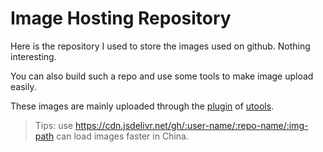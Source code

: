 # Image Hosting Repository

Here is the repository I used to store the images used on github. Nothing interesting.

You can also build such a repo and use some tools to make image upload easily.

These images are mainly uploaded through the [plugin](https://github.com/xiaou66/utools-pictureBed) of [utools](https://u.tools/).

> Tips: use <https://cdn.jsdelivr.net/gh/:user-name/:repo-name/:img-path> can load images faster in China.
